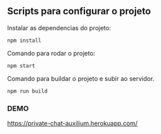 ## Scripts para configurar o projeto

Instalar as dependencias do projeto:

```
npm install
```

Comando para rodar o projeto:

```
npm start
```

Comando para buildar o projeto e subir ao servidor.

```
npm run build
```

### DEMO
https://private-chat-auxilium.herokuapp.com/
